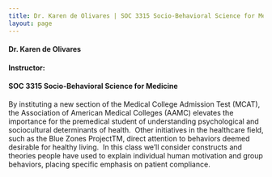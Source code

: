 ```yaml
---
title: Dr. Karen de Olivares | SOC 3315 Socio-Behavioral Science for Medicine
layout: page
---
```


#### Dr. Karen de Olivares

#### Instructor: 

#### SOC 3315 Socio-Behavioral Science for Medicine

By instituting a new section of the Medical College Admission Test (MCAT), the Association of American Medical Colleges (AAMC) elevates the importance for the premedical student of understanding psychological and sociocultural determinants of health.  Other initiatives in the healthcare field, such as the Blue Zones ProjectTM, direct attention to behaviors deemed desirable for healthy living.  In this class we’ll consider constructs and theories people have used to explain individual human motivation and group behaviors, placing specific emphasis on patient compliance.
